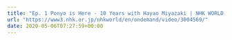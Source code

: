 ```yaml
---
title: "Ep. 1 Ponyo is Here - 10 Years with Hayao Miyazaki | NHK WORLD-JAPAN On Demand"
url: "https://www3.nhk.or.jp/nhkworld/en/ondemand/video/3004569/"
date: 2020-05-06T07:27:59+00:00
---
```


